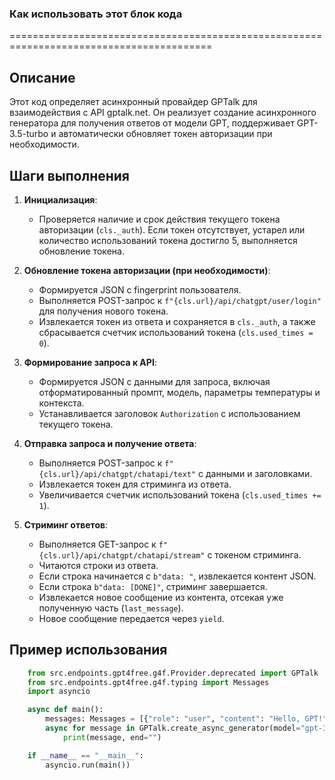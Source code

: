 ### Как использовать этот блок кода
=========================================================================================

Описание
-------------------------
Этот код определяет асинхронный провайдер GPTalk для взаимодействия с API gptalk.net. Он реализует создание асинхронного генератора для получения ответов от модели GPT, поддерживает GPT-3.5-turbo и автоматически обновляет токен авторизации при необходимости.

Шаги выполнения
-------------------------
1. **Инициализация**:
   - Проверяется наличие и срок действия текущего токена авторизации (`cls._auth`). Если токен отсутствует, устарел или количество использований токена достигло 5, выполняется обновление токена.

2. **Обновление токена авторизации (при необходимости)**:
   - Формируется JSON с fingerprint пользователя.
   - Выполняется POST-запрос к `f"{cls.url}/api/chatgpt/user/login"` для получения нового токена.
   - Извлекается токен из ответа и сохраняется в `cls._auth`, а также сбрасывается счетчик использований токена (`cls.used_times = 0`).

3. **Формирование запроса к API**:
   - Формируется JSON с данными для запроса, включая отформатированный промпт, модель, параметры температуры и контекста.
   - Устанавливается заголовок `Authorization` с использованием текущего токена.

4. **Отправка запроса и получение ответа**:
   - Выполняется POST-запрос к `f"{cls.url}/api/chatgpt/chatapi/text"` с данными и заголовками.
   - Извлекается токен для стриминга из ответа.
   - Увеличивается счетчик использований токена (`cls.used_times += 1`).

5. **Стриминг ответов**:
   - Выполняется GET-запрос к `f"{cls.url}/api/chatgpt/chatapi/stream"` с токеном стриминга.
   - Читаются строки из ответа.
   - Если строка начинается с `b"data: "`, извлекается контент JSON.
   - Если строка `b"data: [DONE]"`, стриминг завершается.
   - Извлекается новое сообщение из контента, отсекая уже полученную часть (`last_message`).
   - Новое сообщение передается через `yield`.

Пример использования
-------------------------

```python
    from src.endpoints.gpt4free.g4f.Provider.deprecated import GPTalk
    from src.endpoints.gpt4free.g4f.typing import Messages
    import asyncio

    async def main():
        messages: Messages = [{"role": "user", "content": "Hello, GPT!"}]
        async for message in GPTalk.create_async_generator(model="gpt-3.5-turbo", messages=messages):
            print(message, end="")

    if __name__ == "__main__":
        asyncio.run(main())
